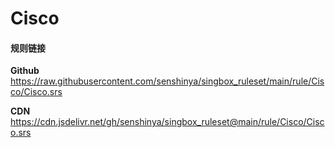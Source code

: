 # Cisco

#### 规则链接

**Github**
https://raw.githubusercontent.com/senshinya/singbox_ruleset/main/rule/Cisco/Cisco.srs

**CDN**
https://cdn.jsdelivr.net/gh/senshinya/singbox_ruleset@main/rule/Cisco/Cisco.srs